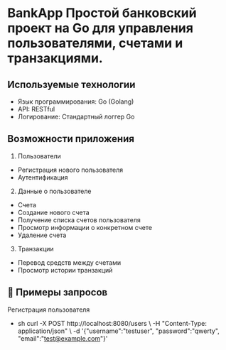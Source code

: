 # BankApp Простой банковский проект на Go для управления пользователями, счетами и транзакциями.

## Используемые технологии 
- Язык программирования: Go (Golang) 
- API: RESTful 
- Логирование: Стандартный логгер Go 

## Возможности приложения 
1. Пользователи 
- Регистрация нового пользователя 
- Аутентификация 
2. Данные о пользователе 
- Счета 
- Создание нового счета 
- Получение списка счетов пользователя 
- Просмотр информации о конкретном счете 
- Удаление счета 
3. Транзакции 
- Перевод средств между счетами 
- Просмотр истории транзакций 

## 📌 Примеры запросов 
Регистрация пользователя 
- sh curl -X POST http://localhost:8080/users \\ -H "Content-Type: application/json" \\ -d '{"username":"testuser", "password":"qwerty", "email":"test@example.com"}'